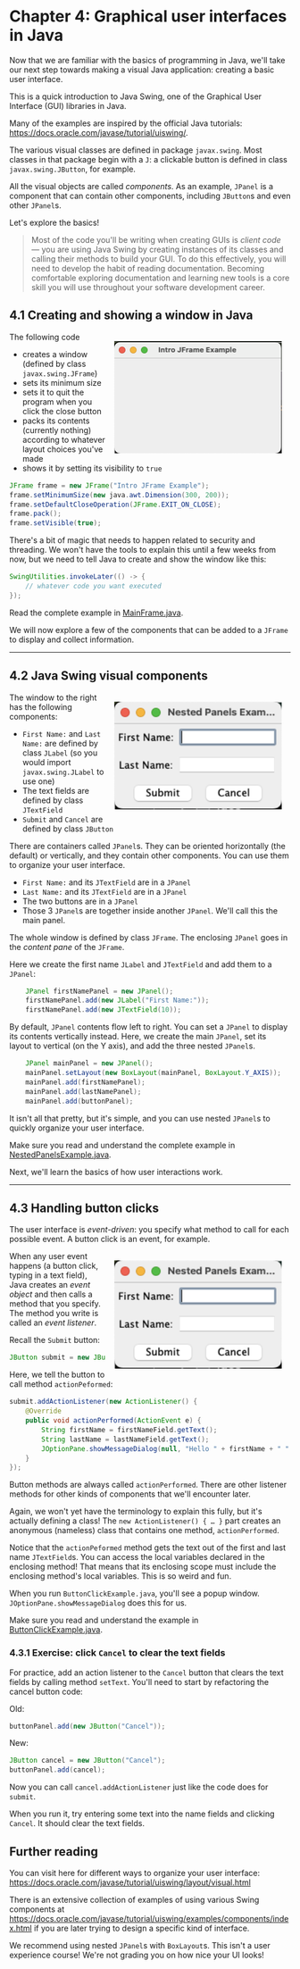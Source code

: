 # Chapter 4: Graphical user interfaces in Java
Now that we are familiar with the basics of programming in Java, we'll take our next step
towards making a visual Java application: creating a basic user interface.

This is a quick introduction to Java Swing, one of the Graphical User Interface (GUI) libraries in Java.

Many of the examples are inspired by the official Java tutorials:
https://docs.oracle.com/javase/tutorial/uiswing/.

The various visual classes are defined in package `javax.swing`.
Most classes in that package begin with a `J`: a clickable button is defined
in class `javax.swing.JButton`, for example.

All the visual objects are called _components_.
As an example, `JPanel` is a component that can contain other components,
including `JButton`s and even other `JPanel`s.

Let's explore the basics!

> Most of the code you'll be writing when creating GUIs is _client code_ — you are using Java Swing by creating
> instances of its classes and calling their methods to build your GUI. To do this effectively, you will need to
> develop the habit of reading documentation. Becoming comfortable exploring documentation and learning new tools
> is a core skill you will use throughout your software development career.

## 4.1 Creating and showing a window in Java

<img src="images/MainFrameExample.png" align="right" width="300px" style="margin:16px;"/>

The following code

* creates a window (defined by class `javax.swing.JFrame`)
* sets its minimum size
* sets it to quit the program when you click the close button
* packs its contents (currently nothing) according to whatever layout choices you've made
* shows it by setting its visibility to `true`

```java
JFrame frame = new JFrame("Intro JFrame Example");
frame.setMinimumSize(new java.awt.Dimension(300, 200));
frame.setDefaultCloseOperation(JFrame.EXIT_ON_CLOSE);
frame.pack();
frame.setVisible(true);
```

There's a bit of magic that needs to happen related to security and threading.
We won't have the tools to explain this until a few weeks from now,
but we need to tell Java to create and show the window like this:

```java
SwingUtilities.invokeLater(() -> {
    // whatever code you want executed
});
```
Read the complete example in [MainFrame.java](code/gui/MainFrame.java).

We will now explore a few of the components that can be added to a `JFrame` to display
and collect information.

---

## 4.2 Java Swing visual components

<img src="images/ButtonClickExample.png" align="right" width="300px" style="margin:16px;"/>
The window to the right has the following components:

* `First Name:` and `Last Name:` are defined by class `JLabel`
  (so you would import `javax.swing.JLabel` to use one)
* The text fields are defined by class `JTextField`
* `Submit` and `Cancel` are defined by class `JButton`

There are containers called `JPanel`s. They can be oriented horizontally (the default) or vertically,
and they contain other components. You can use them to organize your user interface.

* `First Name:` and its `JTextField` are in a `JPanel`
* `Last Name:` and its `JTextField` are in a `JPanel`
* The two buttons are in a `JPanel`
* Those 3 `JPanel`s are together inside another `JPanel`. We'll call this the main panel.

The whole window is defined by class `JFrame`. The enclosing `JPanel` goes in the _content pane_ of the `JFrame`.

Here we create the first name `JLabel` and `JTextField` and add them to a `JPanel`:

```java
    JPanel firstNamePanel = new JPanel();
    firstNamePanel.add(new JLabel("First Name:"));
    firstNamePanel.add(new JTextField(10));
```
By default, `JPanel` contents flow left to right. You can set a `JPanel` to display its contents vertically instead.
Here, we create the main `JPanel`, set its layout to vertical (on the Y axis), and add the three nested `JPanel`s.

```java
    JPanel mainPanel = new JPanel();
    mainPanel.setLayout(new BoxLayout(mainPanel, BoxLayout.Y_AXIS));
    mainPanel.add(firstNamePanel);
    mainPanel.add(lastNamePanel);
    mainPanel.add(buttonPanel);
```

It isn't all that pretty, but it's simple, and you can use nested `JPanel`s to quickly
organize your user interface.

Make sure you read and understand the complete example in [NestedPanelsExample.java](code/gui/NestedPanelsExample.java).

Next, we'll learn the basics of how user interactions work.

---

## 4.3 Handling button clicks

The user interface is _event-driven_: you specify what method to call for each possible event.
A button click is an event, for example.

<img src="images/ButtonClickExample.png" align="right" width="300px" style="margin:16px;"/>

When any user event happens (a button click, typing in a text field),
Java creates an _event object_ and then calls a method that you specify.
The method you write is called an _event listener_.

Recall the `Submit` button:

```java
JButton submit = new JButton("Submit");
```

Here, we tell the button to call method `actionPeformed`:

```java
submit.addActionListener(new ActionListener() {
    @Override
    public void actionPerformed(ActionEvent e) {
        String firstName = firstNameField.getText();
        String lastName = lastNameField.getText();
        JOptionPane.showMessageDialog(null, "Hello " + firstName + " " + lastName);
    }
});
```
Button methods are always called `actionPerformed`.
There are other listener methods for other kinds of components that we'll encounter later.

Again, we won't yet have the terminology to explain this fully, but it's actually defining a class!
The `new ActionListener() { … }` part creates an anonymous (nameless) class
that contains one method, `actionPerformed`.

Notice that the `actionPeformed` method gets the text out of the first and last name `JTextField`s.
You can access the local variables declared in the enclosing method!
That means that its enclosing scope must include the enclosing method's local variables.
This is so weird and fun.

When you run `ButtonClickExample.java`, you'll see a popup window.
`JOptionPane.showMessageDialog` does this for us.

Make sure you read and understand the example in [ButtonClickExample.java](code/gui/ButtonClickExample.java).

### 4.3.1 Exercise: click `Cancel` to clear the text fields

For practice, add an action listener to the `Cancel` button that clears the
text fields by calling method `setText`. You'll need to start by refactoring the
cancel button code:

Old:
```java
buttonPanel.add(new JButton("Cancel"));
```

New:
```java
JButton cancel = new JButton("Cancel");
buttonPanel.add(cancel);
```

Now you can call `cancel.addActionListener` just like the code does for `submit`.

When you run it, try entering some text into the name fields and clicking `Cancel`.
It should clear the text fields.

## Further reading

You can visit here for different ways to organize your user interface:
https://docs.oracle.com/javase/tutorial/uiswing/layout/visual.html

There is an extensive collection of examples of using various Swing components
at https://docs.oracle.com/javase/tutorial/uiswing/examples/components/index.html
if you are later trying to design a specific kind of interface.

We recommend using nested `JPanel`s with `BoxLayout`s. This isn't a user experience course!
We're not grading you on how nice your UI looks!
